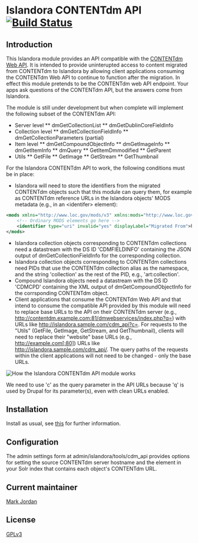 # Islandora CONTENTdm API [![Build Status](https://travis-ci.org/mjordan/islandora_cdm_api.png?branch=7.x)](https://travis-ci.org/mjordan/islandora_cdm_api)

## Introduction

This Islandora module provides an API compatible with the [CONTENTdm Web API](http://www.contentdm.org/help6/custom/customize2a.asp). It is intended to provide uninterupted access to content migrated from CONTENTdm to Islandora by allowing client applications consuming the CONTENTdm Web API to continue to function after the migration. In effect this module pretends to be the CONTENTdm web API endpoint. Your apps ask questions of the CONTENTdm API, but the answers come from Islandora.

The module is still under development but when complete will implement the following subset of the CONTENTdm API:

* Server level
** dmGetCollectionList
** dmGetDublinCoreFieldInfo
* Collection level
** dmGetCollectionFieldInfo
** dmGetCollectionParameters (partial)
* Item level
** dmGetCompoundObjectInfo
** dmGetImageInfo
** dmGetItemInfo
** dmQuery
** GetItemDmmodified
** GetParent
* Utils
** GetFile
** GetImage
** GetStream
** GetThumbnail

For the Islandora CONTENTdm API to work, the following conditions must be in place:

* Islandora will need to store the identifiers from the migrated CONTENTdm objects such that this module can query them, for example as CONTENTdm reference URLs in the Islandora objects' MODS metadata (e.g., in an &lt;identifer&gt; element):
```xml
<mods xmlns="http://www.loc.gov/mods/v3" xmlns:mods="http://www.loc.gov/mods/v3" xmlns:xsi="http://www.w3.org/2001/XMLSchema-instance" xmlns:xlink="http://www.w3.org/1999/xlink">
    <!-- Ordinary MODS elements go here -->
    <identifier type="uri" invalid="yes" displayLabel="Migrated From">http://contentdm.example.com/cdm/ref/collection/testcoll1/id/100</identifier>
</mods>
```
* Islandora collection objects corresponding to CONTENTdm collections need a datastream with the DS ID 'CDMFIELDINFO' containing the JSON output of dmGetCollectionFieldInfo for the corresponding collection.
* Islandora collection objects corresponding to CONTENTdm collections need PIDs that use the CONTENTdm collection alias as the namespace, and the string 'collection' as the rest of the PID, e.g., 'art:collection'.
* Compound Islandora objects need a datastream with the DS ID 'CDMCPD' containing the XML output of dmGetCompoundObjectInfo for the corrsponding CONTENTdm object.
* Client applications that consume the CONTENTdm Web API and that intend to consume the compatible API provided by this module will need to replace base URLs to the API on their CONTENTdm server (e.g., http://contentdm.example.com:81/dmwebservices/index.php?q=) with URLs like http://islandora.sample.com/cdm_api?c=. For requests to the "Utils" (GetFile, GetImage, GetStream, and GetThumbnail), clients will need to replace their "website" base URLs (e.g., http://example.com[:80]) URLs like http://islandora.sample.com/cdm_api/. The query paths of the requests within the client applications will not need to be changed - only the base URLs.

![How the Islandora CONTENTdm API module works](https://dl.dropboxusercontent.com/u/1015702/linked_to/IslandoraCONTENTdmAPIModuleActivityDiagram.png)

We need to use 'c' as the query parameter in the API URLs because 'q' is used by Drupal for its parameter(s), even with clean URLs enabled.

## Installation

Install as usual, see [this](https://drupal.org/documentation/install/modules-themes/modules-7) for further information.

## Configuration

The admin settings form at admin/islandora/tools/cdm_api provides options for setting the source CONTENTdm server hostname and the element in your Solr index that contains each object's CONTENTdm URL.

## Current maintainer

[Mark Jordan](https://github.com/mjordan)

## License

[GPLv3](http://www.gnu.org/licenses/gpl-3.0.txt)
